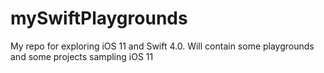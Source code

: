 # mySwiftPlaygrounds
My repo for exploring iOS 11 and Swift 4.0.
Will contain some playgrounds and some projects sampling iOS 11

